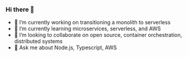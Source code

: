 ### Hi there 👋

- 🔭 I’m currently working on transitioning a monolith to serverless
- 🌱 I’m currently learning microservices, serverless, and AWS
- 👯 I’m looking to collaborate on open source, container orchestration, distributed systems
- 💬 Ask me about Node.js, Typescript, AWS

<!--
**vcermeno/vcermeno** is a ✨ _special_ ✨ repository because its `README.md` (this file) appears on your GitHub profile.
![Vivian's github stats](https://github-readme-stats.vercel.app/api?username=vcermeno&count_private=true&hide=stars&show_icons=true&theme=dracula)
[![Top Langs](https://github-readme-stats.vercel.app/api/top-langs/?username=vcermeno&layout=compact&hide=ruby&theme=dracula)](https://github.com/vcermeno/github-readme-stats)

Here are some ideas to get you started:

- 🤔 I’m looking for help with ...
- 📫 How to reach me: ...
- 😄 Pronouns: ...
- ⚡ Fun fact: ...
-->
